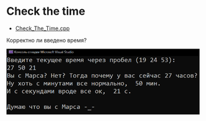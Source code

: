 # Check the time
* [Check_The_Time.cpp](Check_The_Time.cpp)
<p>Корректно ли введено время?</p>
<img src="/images/Check_The_Time.png">
